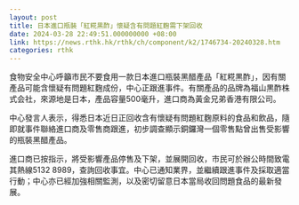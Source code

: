 ```yaml
---
layout: post
title: 日本進口瓶裝「紅糀黒酢」懷疑含有問題紅麴需下架回收
date: 2024-03-28 22:49:51.000000000 +08:00
link: https://news.rthk.hk/rthk/ch/component/k2/1746734-20240328.htm
categories: rthk
---
```


食物安全中心呼籲市民不要食用一款日本進口瓶裝黑醋產品「紅糀黒酢」，因有關產品可能含懷疑有問題紅麴成份，中心正跟進事件。有關產品的品牌為福山黒酢株式会社，來源地是日本，產品容量500毫升，進口商為黃金兄弟香港有限公司。

中心發言人表示，得悉日本近日正回收含有懷疑有問題紅麴原料的食品和飲品，隨即就事件聯絡進口商及零售商跟進，初步調查顯示銅鑼灣一個零售點曾出售受影響的瓶裝黑醋產品。

進口商已按指示，將受影響產品停售及下架，並展開回收，市民可於辦公時間致電其熱線5132 8989，查詢回收事宜。中心已通知業界，並繼續跟進事件及採取適當行動；中心亦已經加強相關監測，以及密切留意日本當局收回問題食品的最新發展。
